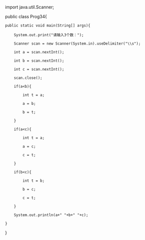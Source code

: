 import java.util.Scanner;

public class Prog34{

    public static void main(String[] args){

        System.out.print("请输入3个数：");

        Scanner scan = new Scanner(System.in).useDelimiter("\\s");

        int a = scan.nextInt();

        int b = scan.nextInt();

        int c = scan.nextInt();

        scan.close();

        if(a<b){

            int t = a;

            a = b;

            b = t;

        }

        if(a<c){

            int t = a;

            a = c;

            c = t;

        }

        if(b<c){

            int t = b;

            b = c;

            c = t;

        }

        System.out.println(a+" "+b+" "+c);

    }

}
